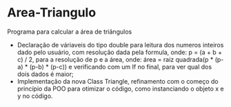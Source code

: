 # Area-Triangulo
Programa para calcular a área de triângulos
- Declaração de váriaveis do tipo double para leitura dos numeros inteiros dado pelo usuário, com resolução dada pela formula, onde: p = (a + b + c) / 2, para a resolução de p e a área, onde: área = raiz quadrada(p * (p-a) * (p-b) * (p-c)) e verificando com um If no final, para ver qual dos dois dados é maior;
- Implementação da nova Class Triangle, refinamento com o começo do princípio da POO para otimizar o código, como instanciando o objeto x e y no código.

